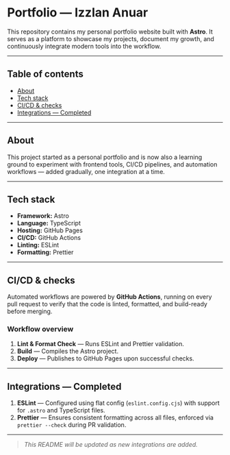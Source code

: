 # Portfolio — Izzlan Anuar

This repository contains my personal portfolio website built with **Astro**. It serves as a platform to showcase my projects, document my growth, and continuously integrate modern tools into the workflow.

---

## Table of contents

* [About](#about)
* [Tech stack](#tech-stack)
* [CI/CD & checks](#cicd--checks)
* [Integrations — Completed](#integrations--completed)

---

## About

This project started as a personal portfolio and is now also a learning ground to experiment with frontend tools, CI/CD pipelines, and automation workflows — added gradually, one integration at a time.

---

## Tech stack

* **Framework:** Astro
* **Language:** TypeScript
* **Hosting:** GitHub Pages
* **CI/CD:** GitHub Actions
* **Linting:** ESLint
* **Formatting:** Prettier

---

## CI/CD & checks

Automated workflows are powered by **GitHub Actions**, running on every pull request to verify that the code is linted, formatted, and build-ready before merging.

### Workflow overview

1. **Lint & Format Check** — Runs ESLint and Prettier validation.
2. **Build** — Compiles the Astro project.
3. **Deploy** — Publishes to GitHub Pages upon successful checks.

---

## Integrations — Completed

1. **ESLint** — Configured using flat config (`eslint.config.cjs`) with support for `.astro` and TypeScript files.
2. **Prettier** — Ensures consistent formatting across all files, enforced via `prettier --check` during PR validation.

---

> *This README will be updated as new integrations are added.*
